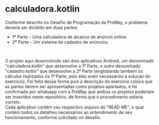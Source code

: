 # calculadora.kotlin

Conforme descrito no Desafio de Programação da ProWay, o problema deveria ser dividido em duas partes: <br/>
- 1ª Parte – Uma calculadora de alcance de anúncio online.
- 2ª Parte – Um sistema de cadastro de anúncios.
<br/>

O projeto aqui desenvolvido são dois aplicativos Android, um denominado "calculadora.kotlin" que desenvolve a 1ª Parte, e outro denominado "cadastro.kotlin" que desenvolve a 2ª Parte (englobando também os cálculos realizados na 1ª Parte, pois eles eram necessários à solução do exercício). Foi feito dessa forma pois a descrição do exercício coloca que as partes devem ser apresentadas como projetos apartados, e foi confirmado por whatsapp com a ProWay que ambos os projetos poderiam ser inseridos neste repositório, de forma que o procedimento estaria correto.<br/>
Cada aplicativo contém seu respectivo arquivo de "READ ME", o qual contém todos os detalhes necessários ao entendimento de seu funcionamento, conforme solicitado no desafio.
